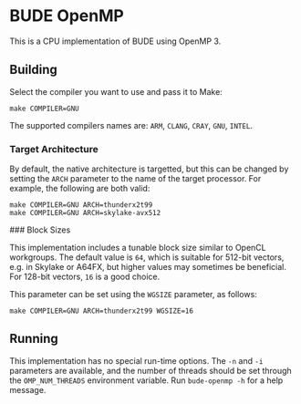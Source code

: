 # BUDE OpenMP

This is a CPU implementation of BUDE using OpenMP 3.

## Building

Select the compiler you want to use and pass it to Make:

```
make COMPILER=GNU
```

The supported compilers names are: `ARM`, `CLANG`, `CRAY`, `GNU`, `INTEL`.

### Target Architecture

By default, the native architecture is targetted, but this can be changed by setting the `ARCH` parameter to the name of the target processor.
For example, the following are both valid:

```
make COMPILER=GNU ARCH=thunderx2t99
make COMPILER=GNU ARCH=skylake-avx512
```

### Block Sizes

This implementation includes a tunable block size similar to OpenCL workgroups.
The default value is `64`, which is suitable for 512-bit vectors, e.g. in Skylake or A64FX, but higher values may sometimes be beneficial.
For 128-bit vectors, `16` is a good choice.

This parameter can be set using the `WGSIZE` parameter, as follows:

```
make COMPILER=GNU ARCH=thunderx2t99 WGSIZE=16
```

## Running

This implementation has no special run-time options.
The `-n` and `-i` parameters are available, and the number of threads should be set through the `OMP_NUM_THREADS` environment variable.
Run `bude-openmp -h` for a help message.
